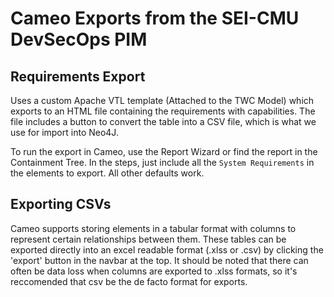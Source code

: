 # Cameo Exports from the SEI-CMU DevSecOps PIM


## Requirements Export

Uses a custom Apache VTL template (Attached to the TWC Model) which exports to an
HTML file containing the requirements with capabilities. The file includes a button
to convert the table into a CSV file, which is what we use for import into
Neo4J. 

To run the export in Cameo, use the Report Wizard or find the report in the
Containment Tree. In the steps, just include all the `System Requirements` in the 
elements to export. All other defaults work. 

## Exporting CSVs

Cameo supports storing elements in a tabular format with columns to represent certain relationships between them. These tables can be exported directly into 
an excel readable format (.xlss or .csv) by clicking the 'export' button in the navbar at the top. It should be noted that there can often be data loss when
columns are exported to .xlss formats, so it's reccomended that csv be the de facto format for exports.
